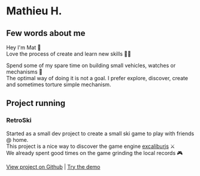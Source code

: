 # Mathieu H.

## Few words about me
Hey I'm Mat 🙂<br>
Love the process of create and learn new skills 👨‍🔧<br>

Spend some of my spare time on building small vehicles, watches or mechanisms 🚙<br>
The optimal way of doing it is not a goal. I prefer explore, discover, create and sometimes torture simple mechanism.<br>

## Project running
### RetroSki
Started as a small dev project to create a small ski game to play with friends @ home.<br>
This project is a nice way to discover the game engine <a href="https://github.com/excaliburjs/excalibur">excaliburjs</a> ⚔️<br>
We already spent good times on the game grinding the local records 🎮<br>

<a href="https://github.com/mathieuher/RetroSki">View project on Github</a> | <a href="https://une-entreprise.ch/retroski">Try the demo</a>
